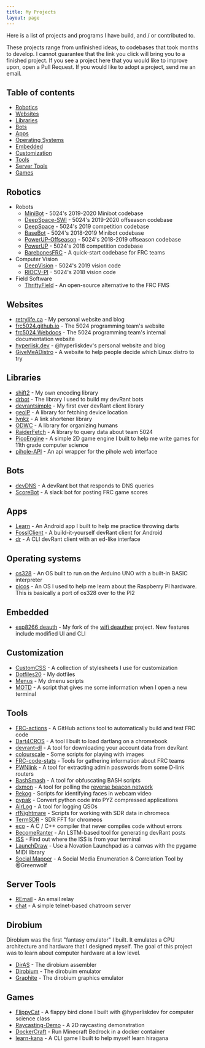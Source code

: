 ```yaml
---
title: My Projects
layout: page
---
```


Here is a list of projects and programs I have build, and / or contributed to.

These projects range from unfinished ideas, to codebases that took months to develop. I cannot guarantee that the link you click will bring you to a finished project. If you see a project here that you would like to improve upon, open a Pull Request. If you would like to adopt a project, send me an email.

## Table of contents
 - [Robotics](#robotics)
 - [Websites](#websites)
 - [Libraries](#libraries)
 - [Bots](#bots)
 - [Apps](#apps)
 - [Operating Systems](#operating-systems)
 - [Embedded](#embedded)
 - [Customization](#customization)
 - [Tools](#tools)
 - [Server Tools](#server-tools)
 - [Games](#games)

## Robotics
 - Robots
   - [MiniBot](https://github.com/frc5024/MiniBot) - 5024's 2019-2020 Minibot codebase
   - [DeepSpace-SWI](https://github.com/frc5024/DeepSpace-SWI) - 5024's 2019-2020 offseason codebase
   - [DeepSpace](https://github.com/frc5024/DeepSpace) - 5024's 2019 competition codebase
   - [BaseBot](https://github.com/frc5024/BaseBot) - 5024's 2018-2019 Minibot codebase
   - [PowerUP-Offseason](https://github.com/frc5024/PowerUP-Offseason) - 5024's 2018-2019 offseason codebase
   - [PowerUP](https://github.com/frc5024/PowerUP) - 5024's 2018 competition codebase
   - [BarebonesFRC](https://github.com/Ewpratten/barebonesFRC) - A quick-start codebase for FRC teams
 - Computer Vision
   - [DeepVision](https://github.com/frc5024/DeepVision) - 5024's 2019 vision code
   - [RIOCV-PI](https://github.com/Ewpratten/RioCV-PI) - 5024's 2018 vision code
 - Field Software
   - [ThriftyField](https://github.com/frc5024/ThriftyField) - An open-source alternative to the FRC FMS

## Websites
 - [retrylife.ca](https://retrylife.ca) - My personal website and blog
 - [frc5024.github.io](https://frc5024.github.io) - The 5024 programming team's website
 - [frc5024 Webdocs](https://frc5024.github.io/webdocs) - The 5024 programming team's internal documentation website
 - [hyperlisk.dev](https://hyperlisk.dev) - @hyperliskdev's personal website and blog
 - [GiveMeADistro](https://github.com/Ewpratten/GiveMeADistro) - A website to help people decide which Linux distro to try

## Libraries
 - [shift2](https://github.com/Ewpratten/shift) - My own encoding library
 - [drbot](https://github.com/Ewpratten/drbot) - The library I used to build my devRant bots
 - [devrantsimple](https://github.com/Ewpratten/devRantSimple) - My first ever devRant client library
 - [geoIP](https://github.com/Ewpratten/geoIP) - A library for fetching device location
 - [lynkz](https://github.com/Ewpratten/lynkz-dart) - A link shortener library
 - [ODWC](https://pypi.org/project/ODWC/) - A library for organizing humans
 - [RaiderFetch](https://pypi.org/project/RaiderFetch/) - A library to query data about team 5024
 - [PicoEngine](https://github.com/Ewpratten/PicoEngine) - A simple 2D game engine I built to help me write games for 11th grade computer science
 - [pihole-API](https://github.com/Ewpratten/pihole-api) - An api wrapper for the pihole web interface

## Bots
 - [devDNS](https://github.com/Ewpratten/devDNS) - A devRant bot that responds to DNS queries
 - [ScoreBot](https://github.com/Ewpratten/ScoreBot) - A slack bot for posting FRC game scores

## Apps
 - [Learn](https://github.com/Ewpratten/learn) - An Android app I built to help me practice throwing darts
 - [FosslClient](https://github.com/Ewpratten/fosslclient) - A build-it-yourself devRant client for Android
 - [dr](https://github.com/Ewpratten/dr) - A CLI devRant client with an ed-like interface

## Operating systems
 - [os328](https://github.com/Ewpratten/os328) - An OS built to run on the Arduino UNO with a built-in BASIC interpreter
 - [picos](https://github.com/Ewpratten/picos) - An OS I used to help me learn about the Raspberry PI hardware. This is basically a port of os328 over to the PI2

## Embedded
 - [esp8266 deauth](https://github.com/Ewpratten/esp8266_deauther) - My fork of the [wifi deauther](https://github.com/spacehuhn/esp8266_deauther) project. New features include modified UI and CLI

## Customization
 - [CustomCSS](https://github.com/Ewpratten/CustomCSS) - A collection of stylesheets I use for customization
 - [Dotfiles20](https://github.com/Ewpratten/Dotfiles20) - My dotfiles
 - [Menus](https://github.com/Ewpratten/menus) - My dmenu scripts
 - [MOTD](https://github.com/Ewpratten/motd) - A script that gives me some information when I open a new terminal

## Tools
 - [FRC-actions](https://github.com/Ewpratten/FRC-actions) - A GitHub actions tool to automatically build and test FRC code
 - [Dart4CROS](https://github.com/Ewpratten/dart4cros) - A tool I built to load dartlang on a chromebook
 - [devrant-dl](https://github.com/Ewpratten/devrant-dl) - A tool for downloading your account data from devRant
 - [colourscale](https://github.com/Ewpratten/colourscale) - Some scripts for playing with images
 - [FRC-code-stats](https://github.com/Ewpratten/frc-code-stats) - Tools for gathering information about FRC teams
 - [PWNlink](https://github.com/Ewpratten/PWNlink) - A tool for extracting admin passwords from some D-link routers
 - [BashSmash](https://github.com/Ewpratten/BashSmash) - A tool for obfuscating BASH scripts
 - [dxmon](https://github.com/Ewpratten/dxmon) - A tool for polling the [reverse beacon network](http://www.reversebeacon.net/)
 - [Rekog](https://github.com/Ewpratten/Rekog) - Scripts for identifying faces in webcam video
 - [pypak](https://github.com/Ewpratten/pypak) - Convert python code into PYZ compressed applications
 - [AirLog](https://github.com/Ewpratten/AirLog) - A tool for logging QSOs
 - [rfNightmare](https://github.com/Ewpratten/rfNightmare) - Scripts for working with SDR data in chromeos
 - [TermSDR](https://github.com/Ewpratten/TermSDR) - SDR FFT for chromeos
 - [eco](https://github.com/Ewpratten/eco) - A C / C++ compiler that never compiles code without errors
 - [BecomeRanter](https://github.com/Ewpratten/BecomeRanter) - An LSTM-based tool for generating devRant posts
 - [ISS](https://github.com/Ewpratten/ISS) - Find out where the ISS is from your terminal
 - [LaunchDraw](https://github.com/Ewpratten/LaunchDraw) - Use a Novation Launchpad as a canvas with the pygame MIDI library
 - [Social Mapper](https://github.com/Greenwolf/social_mapper) - A Social Media Enumeration & Correlation Tool by @Greenwolf

## Server Tools
 - [REmail](https://github.com/Ewpratten/REmail) - An email relay
 - [chat](https://github.com/Ewpratten/chat) - A simple telnet-based chatroom server


## Dirobium
Dirobium was the first "fantasy emulator" I built. It emulates a CPU architecture and hardware that I designed myself. The goal of this project was to learn about computer hardware at a low level.
 - [DirAS](https://github.com/Ewpratten/DirAS) - The dirobium assembler
 - [Dirobium](https://github.com/Ewpratten/Dirobium) - The dirobuim emulator
 - [Graphite](https://github.com/Ewpratten/Graphite) - The dirobium graphics emulator

## Games
 - [FlippyCat](https://github.com/Ewpratten/FlippyCat) - A flappy bird clone I built with @hyperliskdev for computer science class
 - [Raycasting-Demo](https://github.com/Ewpratten/raycasting-demo) - A 2D raycasting demonstration
 - [DockerCraft](https://github.com/Ewpratten/dockercraft) - Run Minecraft Bedrock in a docker container
 - [learn-kana](https://github.com/Ewpratten/learn-kana) - A CLI game I built to help myself learn hiragana